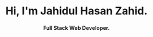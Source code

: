 <h1 align="center">Hi, I'm Jahidul Hasan Zahid.</h1>
<h4 align="center">Full Stack Web Developer.</h4>
